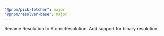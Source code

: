 ```yaml
---
"@pnpm/pick-fetcher": major
"@pnpm/resolver-base": major
---
```


Rename Resolution to AtomicResolution. Add support for binary resolution.
